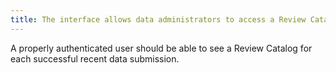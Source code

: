 ```yaml
---
title: The interface allows data administrators to access a Review Catalog(s)
---
```


A properly authenticated user should be able to see a Review Catalog for each successful recent data submission.
